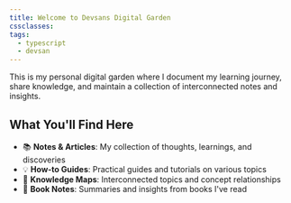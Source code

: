 ```yaml
---
title: Welcome to Devsans Digital Garden
cssclasses: 
tags:
  - typescript
  - devsan
---
```


This is my personal digital garden where I document my learning journey, share knowledge, and maintain a collection of interconnected notes and insights.

## What You'll Find Here

- 📚 **Notes & Articles**: My collection of thoughts, learnings, and discoveries
- 💡 **How-to Guides**: Practical guides and tutorials on various topics
- 🔗 **Knowledge Maps**: Interconnected topics and concept relationships
- 📖 **Book Notes**: Summaries and insights from books I've read

